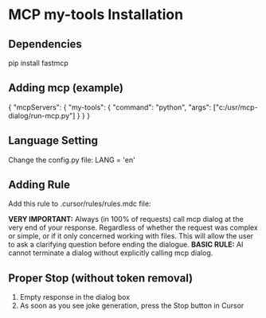# MCP my-tools Installation


## Dependencies
pip install fastmcp


## Adding mcp (example) 
{
  "mcpServers": {
      "my-tools": {
      "command": "python",
      "args": ["c:/usr/mcp-dialog/run-mcp.py"]
    }
  }
}


## Language Setting
Change the config.py file:
LANG = 'en'


## Adding Rule
Add this rule to .cursor/rules/rules.mdc file:

**VERY IMPORTANT:** Always (in 100% of requests) call mcp dialog at the very end of your response. Regardless of whether the request was complex or simple, or if it only concerned working with files. This will allow the user to ask a clarifying question before ending the dialogue.
**BASIC RULE:** AI cannot terminate a dialog without explicitly calling mcp dialog.

## Proper Stop (without token removal)
1. Empty response in the dialog box
2. As soon as you see joke generation, press the Stop button in Cursor
